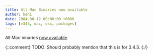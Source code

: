 ```yaml
---
title: All Mac Binaries now available
author: keni
date: 2004-08-12 00:00:00 +0000
tags: [v343, mac, osx, packages]
---
```

All Mac binaries [now available][343-download-mac].

{::comment}
TODO: Should probably mention that this is for 3.4.3.
{:/}

[343-download-mac]: #TODO "Probably worth linking to them then."
